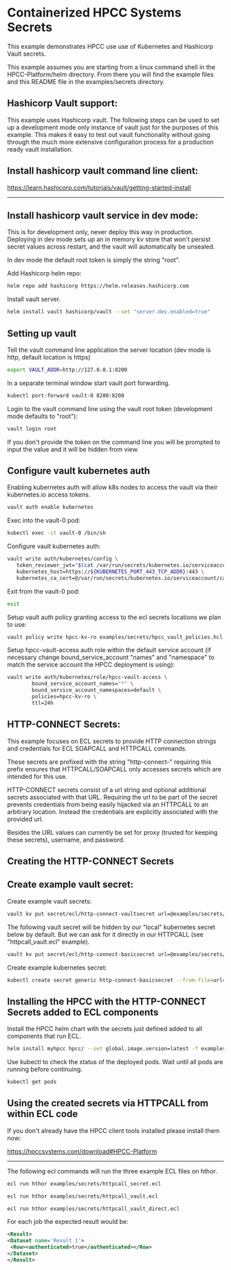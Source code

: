 # Containerized HPCC Systems Secrets

This example demonstrates HPCC use use of Kubernetes and Hashicorp Vault secrets.

This example assumes you are starting from a linux command shell in the HPCC-Platform/helm directory.  From there you will find the example files and this README file in the examples/secrets directory.

## Hashicorp Vault support:

This example uses Hashicorp vault.  The following steps can be used to set up a development mode only instance of vault just for the purposes of this example.  This makes it easy to test out vault functionality without going through the much more extensive configuration process for a production ready vault installation.

## Install hashicorp vault command line client:

https://learn.hashicorp.com/tutorials/vault/getting-started-install

--------------------------------------------------------------------------------------------------------

## Install hashicorp vault service in dev mode:

This is for development only, never deploy this way in production.
Deploying in dev mode sets up an in memory kv store that won't persist secret values across restart, and the vault will automatically be unsealed.

In dev mode the default root token is simply the string "root".

Add Hashicorp helm repo:

```bash
helm repo add hashicorp https://helm.releases.hashicorp.com
```

Install vault server.

```bash
helm install vault hashicorp/vault --set "server.dev.enabled=true"
```

## Setting up vault

Tell the vault command line application the server location (dev mode is http, default location is https)

```bash
export VAULT_ADDR=http://127.0.0.1:8200
```

In a separate terminal window start vault port forwarding.

```bash
kubectl port-forward vault-0 8200:8200
```

Login to the vault command line using the vault root token (development mode defaults to "root"):

```bash
vault login root
```

If you don't provide the token on the command line you will be prompted to input the value and it will be hidden from view.


## Configure vault kubernetes auth

Enabling kubernetes auth will allow k8s nodes to access the vault via their kubernetes.io access tokens.

```bash
vault auth enable kubernetes
```

Exec into the vault-0 pod:

```bash
kubectl exec -it vault-0 /bin/sh
```

Configure vault kubernetes auth:

```bash
vault write auth/kubernetes/config \
   token_reviewer_jwt="$(cat /var/run/secrets/kubernetes.io/serviceaccount/token)" \
   kubernetes_host=https://${KUBERNETES_PORT_443_TCP_ADDR}:443 \
   kubernetes_ca_cert=@/var/run/secrets/kubernetes.io/serviceaccount/ca.crt
```

Exit from the vault-0 pod:

```bash
exit
```

Setup vault auth policy granting access to the ecl secrets locations we plan to use:

```bash
vault policy write hpcc-kv-ro examples/secrets/hpcc_vault_policies.hcl
```

Setup hpcc-vault-access auth role within the default service account (if necessary change bound_service_account "names" and "namespace" to match the service account the HPCC deployment is using):

```bash
vault write auth/kubernetes/role/hpcc-vault-access \
        bound_service_account_names="*" \
        bound_service_account_namespaces=default \
        policies=hpcc-kv-ro \
        ttl=24h
```

## HTTP-CONNECT Secrets:

This example focuses on ECL secrets to provide HTTP connection strings and credentials for ECL SOAPCALL and HTTPCALL commands.

These secrets are prefixed with the string "http-connect-" requiring this prefix ensures that HTTPCALL/SOAPCALL only accesses secrets which are intended for this use.

HTTP-CONNECT secrets consist of a url string and optional additional secrets associated with that URL.  Requiring the url to be part of the secret prevents credentials from being easily hijacked via an HTTPCALL to an arbitrary location.  Instead the credentials are explicitly associated with the provided url.

Besides the URL values can currently be set for proxy (trusted for keeping these secrets), username, and password.

## Creating the HTTP-CONNECT Secrets

## Create example vault secret:

Create example vault secrets:

```bash
vault kv put secret/ecl/http-connect-vaultsecret url=@examples/secrets/url-basic username=@examples/secrets/username password=@examples/secrets/password
```

The following vault secret will be hidden by our "local" kubernetes secret below by default.  But we can ask for it directly in our HTTPCALL (see "httpcall_vault.ecl" example).

```bash
vault kv put secret/ecl/http-connect-basicsecret url=@examples/secrets/url-basic username=@examples/secrets/username password=@examples/secrets/password
```

Create example kubernetes secret:

```bash
kubectl create secret generic http-connect-basicsecret --from-file=url=examples/secrets/url-basic --from-file=examples/secrets/username --from-file=examples/secrets/password
```

## Installing the HPCC with the HTTP-CONNECT Secrets added to ECL components

Install the HPCC helm chart with the secrets just defined added to all components that run ECL.

```bash
helm install myhpcc hpcc/ --set global.image.version=latest -f examples/secrets/values-secrets.yaml
```

Use kubectl to check the status of the deployed pods.  Wait until all pods are running before continuing.

```bash
kubectl get pods
```

## Using the created secrets via HTTPCALL from within ECL code

If you don't already have the HPCC client tools installed please install them now:

https://hpccsystems.com/download#HPCC-Platform

--------------------------------------------------------------------------------------------------------

The following ecl commands will run the three example ECL files on hthor.

```bash
ecl run hthor examples/secrets/httpcall_secret.ecl

ecl run hthor examples/secrets/httpcall_vault.ecl

ecl run hthor examples/secrets/httpcall_vault_direct.ecl
```

For each job the expected result would be:

```xml
<Result>
<Dataset name='Result 1'>
 <Row><authenticated>true</authenticated></Row>
</Dataset>
</Result>
```

